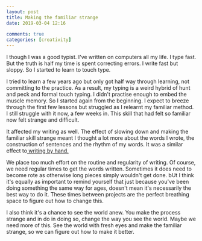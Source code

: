 ```yaml
---  
layout: post  
title: Making the familiar strange  
date: 2019-03-04 12:16  
  
comments: true  
categories: [creativity]  
---  
```

I though I was a good typist. I've written on computers all my life. I type fast. But the truth is half my time is spent correcting errors. I write fast but sloppy. So I started to learn to touch type.   

I tried to learn a few years ago but only got half way through learning, not committing to the practice. As a result, my typing is a weird hybrid of hunt and peck and formal touch typing. I didn't practise enough to embed the muscle memory. So I started again from the beginning. I expect to breeze through the first few lessons but struggled as I relearnt my familiar method. I still struggle with it now, a few weeks in. This skill that had felt so familiar now felt strange and difficult.    

It affected my writing as well. The effect of slowing down and making the familiar skill strange meant I thought a lot more about the words I wrote, the construction of sentences and the rhythm of my words. It was a similar effect to<a href="s/power-of-paper/"> writing by hand. </a>  

We place too much effort on the routine and regularity of writing.  Of course, we need regular times to get the words written. Sometimes it does need to become rote as otherwise long pieces simply wouldn't get done. bUt I think it's equally as important to remind yourself that just because you've been doing something the same way for ages, doesn't mean it's necessarily the best way to do it. These times between projects are the perfect breathing space to figure out how to change this.  

I also think it's a chance to see the world anew. You make the process strange and in do in doing so, change the way you see the world. Maybe we need more of this. See the world with fresh eyes and make the familiar strange, so we can figure out how to make it better.<br />  
